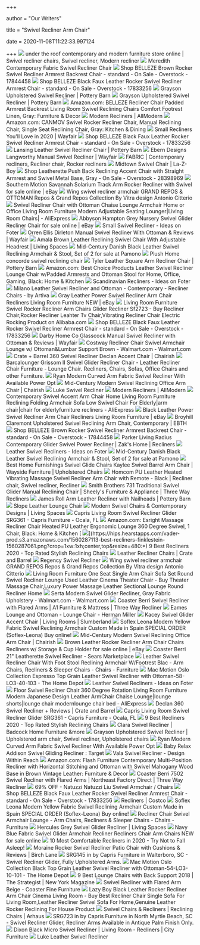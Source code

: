 +++
        
author = "Our Writers"
        
title = "Swivel Recliner Arm Chair"
        
date = 2020-11-08T11:22:33.997124
        
+++
[ ![](https://i.pinimg.com/originals/48/87/53/4887535eec2a8a0bb27a25ae241a906f.jpg)](https://i.pinimg.com/originals/48/87/53/4887535eec2a8a0bb27a25ae241a906f.jpg) under the roof contemporary and modern furniture store online | Swivel  recliner chairs, Swivel recliner, Modern recliner
[ ![](https://cdn.shopify.com/s/files/1/1971/0317/products/meredithreclinerswivelopen_50508_1024x1024.jpg?v=1569842525)](https://cdn.shopify.com/s/files/1/1971/0317/products/meredithreclinerswivelopen_50508_1024x1024.jpg?v=1569842525) Meredith Contemporary Fabric Swivel Recliner Chair
[ ![](https://ak1.ostkcdn.com/images/products/is/images/direct/1ab4b93e90888b3e896f83fd028274f1a3bf7177/BELLEZE-Brown-Rocker-Swivel-Recliner-Armrest-Backrest-Chair.jpg)](https://ak1.ostkcdn.com/images/products/is/images/direct/1ab4b93e90888b3e896f83fd028274f1a3bf7177/BELLEZE-Brown-Rocker-Swivel-Recliner-Armrest-Backrest-Chair.jpg) Shop BELLEZE Brown Rocker Swivel Recliner Armrest Backrest Chair - standard  - On Sale - Overstock - 17844458
[ ![](https://ak1.ostkcdn.com/images/products/is/images/direct/07841baa0b403095bc09c2628b4318856303b450/Belleze-Swivel-Glider-Rocker-Recliner-Chair-Overstuffed-Armrest-and-Backrest-Faux-Leather%2C-Black.jpg?impolicy=medium)](https://ak1.ostkcdn.com/images/products/is/images/direct/07841baa0b403095bc09c2628b4318856303b450/Belleze-Swivel-Glider-Rocker-Recliner-Chair-Overstuffed-Armrest-and-Backrest-Faux-Leather%2C-Black.jpg?impolicy=medium) Shop BELLEZE Black Faux Leather Rocker Swivel Recliner Armrest Chair -  standard - On Sale - Overstock - 17833256
[ ![](https://assets.pbimgs.com/pbimgs/rk/images/dp/wcm/202031/0010/grayson-upholstered-swivel-recliner-c.jpg)](https://assets.pbimgs.com/pbimgs/rk/images/dp/wcm/202031/0010/grayson-upholstered-swivel-recliner-c.jpg) Grayson Upholstered Swivel Recliner | Pottery Barn
[ ![](https://assets.pbimgs.com/pbimgs/rk/images/dp/wcm/202034/0320/grayson-upholstered-swivel-recliner-c.jpg)](https://assets.pbimgs.com/pbimgs/rk/images/dp/wcm/202034/0320/grayson-upholstered-swivel-recliner-c.jpg) Grayson Upholstered Swivel Recliner | Pottery Barn
[ ![](https://images-na.ssl-images-amazon.com/images/I/61C0NCT2l0L._AC_SY355_.jpg)](https://images-na.ssl-images-amazon.com/images/I/61C0NCT2l0L._AC_SY355_.jpg) Amazon.com: BELLEZE Recliner Chair Padded Armrest Backrest Living Room Swivel  Reclining Chairs Comfort Footrest Linen, Gray: Furniture & Decor
[ ![](https://secure.img1-fg.wfcdn.com/im/84436334/resize-h600-w600%5Ecompr-r85/4257/42571288/Recliners.jpg)](https://secure.img1-fg.wfcdn.com/im/84436334/resize-h600-w600%5Ecompr-r85/4257/42571288/Recliners.jpg) Modern Recliners | AllModern
[ ![](https://images-na.ssl-images-amazon.com/images/I/817f7wX4bOL._AC_SL1500_.jpg)](https://images-na.ssl-images-amazon.com/images/I/817f7wX4bOL._AC_SL1500_.jpg) Amazon.com: CANMOV Swivel Rocker Recliner Chair, Manual Reclining Chair,  Single Seat Reclining Chair, Gray: Kitchen & Dining
[ ![](https://secure.img1-fg.wfcdn.com/im/86515427/resize-h600-w600%5Ecompr-r85/9988/99883708/Recliners.jpg)](https://secure.img1-fg.wfcdn.com/im/86515427/resize-h600-w600%5Ecompr-r85/9988/99883708/Recliners.jpg) Small Recliners You'll Love in 2020 | Wayfair
[ ![](https://ak1.ostkcdn.com/images/products/is/images/direct/599584b156a84c2a65f860c231a60769a41d812f/Belleze-Swivel-Glider-Rocker-Recliner-Chair-Overstuffed-Armrest-and-Backrest-Faux-Leather%2C-Black.jpg)](https://ak1.ostkcdn.com/images/products/is/images/direct/599584b156a84c2a65f860c231a60769a41d812f/Belleze-Swivel-Glider-Rocker-Recliner-Chair-Overstuffed-Armrest-and-Backrest-Faux-Leather%2C-Black.jpg) Shop BELLEZE Black Faux Leather Rocker Swivel Recliner Armrest Chair -  standard - On Sale - Overstock - 17833256
[ ![](https://assets.pbimgs.com/pbimgs/rk/images/dp/wcm/202034/0757/lansing-tufted-leather-swivel-recliner-with-nailheads-c.jpg)](https://assets.pbimgs.com/pbimgs/rk/images/dp/wcm/202034/0757/lansing-tufted-leather-swivel-recliner-with-nailheads-c.jpg) Lansing Leather Swivel Recliner Chair | Pottery Barn
[ ![](https://secure.img1-fg.wfcdn.com/im/02913245/compr-r85/9591/95910032/langworthy-manual-swivel-recliner.jpg)](https://secure.img1-fg.wfcdn.com/im/02913245/compr-r85/9591/95910032/langworthy-manual-swivel-recliner.jpg) Ebern Designs Langworthy Manual Swivel Recliner | Wayfair
[ ![](https://i.pinimg.com/originals/11/90/fe/1190fe8cd3e9d87a272ec1bd97c61ed7.jpg)](https://i.pinimg.com/originals/11/90/fe/1190fe8cd3e9d87a272ec1bd97c61ed7.jpg) FABRIC | Contemporary recliners, Recliner chair, Rocker recliners
[ ![](http://content.la-z-boy.com/Images/product/category/chairs/large/021_479_md_2_v2.jpg)](http://content.la-z-boy.com/Images/product/category/chairs/large/021_479_md_2_v2.jpg) Midtown Swivel Chair | La-Z-Boy
[ ![](https://ak1.ostkcdn.com/images/products/28398969/Leatherette-Push-Back-Reclining-Accent-Chair-with-Straight-Armrest-and-Swivel-Metal-Base-Gray-2c62fdbc-40bb-4538-8a9d-bc0dfafc5c9d_600.jpg?impolicy=medium)](https://ak1.ostkcdn.com/images/products/28398969/Leatherette-Push-Back-Reclining-Accent-Chair-with-Straight-Armrest-and-Swivel-Metal-Base-Gray-2c62fdbc-40bb-4538-8a9d-bc0dfafc5c9d_600.jpg?impolicy=medium) Shop Leatherette Push Back Reclining Accent Chair with Straight Armrest and  Swivel Metal Base, Gray - On Sale - Overstock - 28398969
[ ![](https://i.ebayimg.com/images/g/njYAAOSwM2dd13Ei/s-l1600.jpg)](https://i.ebayimg.com/images/g/njYAAOSwM2dd13Ei/s-l1600.jpg) Southern Motion Savannah Solarium Track Arm Rocker Recliner with Swivel for  sale online | eBay
[ ![](https://img.edilportale.com/product-thumbs/b_grand-repos-vitra-277161-relf9207063.png)](https://img.edilportale.com/product-thumbs/b_grand-repos-vitra-277161-relf9207063.png) Wing swivel recliner armchair GRAND REPOS & OTTOMAN Repos & Grand Repos  Collection By Vitra design Antonio Citterio
[ ![](https://ae01.alicdn.com/kf/Hbb12679fd49b45a587f53f1e725235a90/Swivel-Recliner-Chair-with-Ottoman-Chaise-Lounge-Armchair-Home-or-Office-Living-Room-Furniture-Modern-Adjustable.jpg)](https://ae01.alicdn.com/kf/Hbb12679fd49b45a587f53f1e725235a90/Swivel-Recliner-Chair-with-Ottoman-Chaise-Lounge-Armchair-Home-or-Office-Living-Room-Furniture-Modern-Adjustable.jpg) Swivel Recliner Chair with Ottoman Chaise Lounge Armchair Home or Office  Living Room Furniture Modern Adjustable Seating Lounger|Living Room Chairs|  - AliExpress
[ ![](https://i.ebayimg.com/images/g/sxsAAOSwzL9d7cI5/s-l1600.jpg)](https://i.ebayimg.com/images/g/sxsAAOSwzL9d7cI5/s-l1600.jpg) Abbyson Hampton Grey Nursery Swivel Glider Recliner Chair for sale online |  eBay
[ ![](https://foter.com/photos/260/small-swivel-recliner.jpg?s=ts3)](https://foter.com/photos/260/small-swivel-recliner.jpg?s=ts3) Small Swivel Recliner - Ideas on Foter
[ ![](https://secure.img1-fg.wfcdn.com/im/11839927/compr-r85/2743/27434087/dirleton-manual-swivel-recliner-with-ottoman.jpg)](https://secure.img1-fg.wfcdn.com/im/11839927/compr-r85/2743/27434087/dirleton-manual-swivel-recliner-with-ottoman.jpg) Orren Ellis Dirleton Manual Swivel Recliner With Ottoman & Reviews | Wayfair
[ ![](https://www.livingspaces.com/globalassets/productassets/200000-299999/240000-249999/246000-246999/246900-246999/246953/246953_brown_leather_accent_chair_recline_05.jpg?w=415&h=280&mode=pad)](https://www.livingspaces.com/globalassets/productassets/200000-299999/240000-249999/246000-246999/246900-246999/246953/246953_brown_leather_accent_chair_recline_05.jpg?w=415&h=280&mode=pad) Amala Brown Leather Reclining Swivel Chair With Adjustable Headrest |  Living Spaces
[ ![](https://cdn20.pamono.com/p/g/7/0/708709_2j1bfqkrrh/mid-century-danish-black-leather-swivel-reclining-armchair-stool-set-of-2-1.jpg)](https://cdn20.pamono.com/p/g/7/0/708709_2j1bfqkrrh/mid-century-danish-black-leather-swivel-reclining-armchair-stool-set-of-2-1.jpg) Mid-Century Danish Black Leather Swivel Reclining Armchair & Stool, Set of  2 for sale at Pamono
[ ![](https://plushhome.com/wp-content/uploads/2012/11/5-Plush-Home-by-Nina-Petronzio.jpg)](https://plushhome.com/wp-content/uploads/2012/11/5-Plush-Home-by-Nina-Petronzio.jpg) Plush Home concorde swivel reclining chair
[ ![](https://assets.pbimgs.com/pbimgs/ab/images/dp/wcm/202034/0486/tyler-leather-square-arm-recliner-c.jpg)](https://assets.pbimgs.com/pbimgs/ab/images/dp/wcm/202034/0486/tyler-leather-square-arm-recliner-c.jpg) Tyler Leather Square Arm Recliner Chair | Pottery Barn
[ ![](https://images-na.ssl-images-amazon.com/images/I/61wf1WV1PSL._AC_SX522_.jpg)](https://images-na.ssl-images-amazon.com/images/I/61wf1WV1PSL._AC_SX522_.jpg) Amazon.com: Best Choice Products Leather Swivel Recliner Lounge Chair  w/Padded Armrests and Ottoman Stool for Home, Office, Gaming, Black: Home &  Kitchen
[ ![](https://foter.com/photos/399/genuine-leather-manual-swivel-recliner-with-embedded-ottoman.jpg?s=ts3)](https://foter.com/photos/399/genuine-leather-manual-swivel-recliner-with-embedded-ottoman.jpg?s=ts3) Scandinavian Recliners - Ideas on Foter
[ ![](https://st.hzcdn.com/simgs/1731e059082cbd29_4-2100/home-design.jpg)](https://st.hzcdn.com/simgs/1731e059082cbd29_4-2100/home-design.jpg) Milano Leather Swivel Recliner and Ottoman - Contemporary - Recliner Chairs  - by Artiva
[ ![](https://i.ebayimg.com/images/g/E9gAAOSweblfCKWR/s-l400.jpg)](https://i.ebayimg.com/images/g/E9gAAOSweblfCKWR/s-l400.jpg) Gray Leather Power Swivel Recliner Arm Chair Recliners Living Room  Furniture NEW | eBay
[ ![](https://sc02.alicdn.com/kf/HTB1JfSZHFXXXXXkXFXXq6xXFXXX6.jpg)](https://sc02.alicdn.com/kf/HTB1JfSZHFXXXXXkXFXXq6xXFXXX6.jpg) Living Room Furniture Swivel Rocker Recliner Arm Chairs Glider Recliner  Sf2723 - Buy Recliner Chair,Rocker Recliner Leahter Tv Chair,Vibrating Recliner  Chair Electric Rocking Product on Alibaba.com
[ ![](https://ak1.ostkcdn.com/images/products/is/images/direct/7615e69bc86866661a4a3224ec5e30a6a9eec6f5/BELLEZE-Black-Faux-Leather-Rocker-Swivel-Recliner-Armrest-Chair.jpg?impolicy=medium)](https://ak1.ostkcdn.com/images/products/is/images/direct/7615e69bc86866661a4a3224ec5e30a6a9eec6f5/BELLEZE-Black-Faux-Leather-Rocker-Swivel-Recliner-Armrest-Chair.jpg?impolicy=medium) Shop BELLEZE Black Faux Leather Rocker Swivel Recliner Armrest Chair -  standard - On Sale - Overstock - 17833256
[ ![](https://secure.img1-fg.wfcdn.com/im/79503374/compr-r85/2866/28664024/glasscock-manual-swivel-recliner-with-ottoman.jpg)](https://secure.img1-fg.wfcdn.com/im/79503374/compr-r85/2866/28664024/glasscock-manual-swivel-recliner-with-ottoman.jpg) Darby Home Co Glasscock Manual Swivel Recliner with Ottoman & Reviews |  Wayfair
[ ![](https://i5.walmartimages.com/asr/c0bcedac-1445-44da-abd6-a9e0f77314d4.7a42efd4cc355eae0d1cc43692dfe1c6.jpeg)](https://i5.walmartimages.com/asr/c0bcedac-1445-44da-abd6-a9e0f77314d4.7a42efd4cc355eae0d1cc43692dfe1c6.jpeg) Costway Recliner Chair Swivel Armchair Lounge w/ Ottoman&Lumbar Support  Brown - Walmart.com - Walmart.com
[ ![](https://chairish-prod.freetls.fastly.net/image/product/master/fad2de94-734d-468c-9dfe-8cd6ba286b96/crate-barrel-360-swivel-recliner-declan-accent-chair-6669)](https://chairish-prod.freetls.fastly.net/image/product/master/fad2de94-734d-468c-9dfe-8cd6ba286b96/crate-barrel-360-swivel-recliner-declan-accent-chair-6669) Crate + Barrel 360 Swivel Recliner Declan Accent Chair | Chairish
[ ![](https://vitalitywebb.com/backstore/Barcalounger/Images/Barcalounger-Grissom-II-Recliner-Information.jpg)](https://vitalitywebb.com/backstore/Barcalounger/Images/Barcalounger-Grissom-II-Recliner-Information.jpg) Barcalounger Grissom II Swivel Glider Recliner Chair - Leather Recliner  Chair Furniture - Lounge Chair. Recliners, Chairs, Sofas, Office Chairs and  other Furniture.
[ ![](https://cdn.shopify.com/s/files/1/1971/0317/products/ryanreclinerswivel_73308_1024x1024.jpg?v=1569842528)](https://cdn.shopify.com/s/files/1/1971/0317/products/ryanreclinerswivel_73308_1024x1024.jpg?v=1569842528) Ryan Modern Curved Arm Fabric Swivel Recliner With Available Power Opt
[ ![](https://chairish-prod.freetls.fastly.net/image/product/master/35e7a6b0-0b93-47e9-acde-6951f1ec2704/mid-century-modern-swivel-reclining-office-arm-chair-2661)](https://chairish-prod.freetls.fastly.net/image/product/master/35e7a6b0-0b93-47e9-acde-6951f1ec2704/mid-century-modern-swivel-reclining-office-arm-chair-2661) Mid-Century Modern Swivel Reclining Office Arm Chair | Chairish
[ ![](https://media.restorationhardware.com/is/image/rhis/prod14920059_E410809456_TQ_XBC_ReBG?$np-fullwidth-xs$)](https://media.restorationhardware.com/is/image/rhis/prod14920059_E410809456_TQ_XBC_ReBG?$np-fullwidth-xs$) Luke Swivel Recliner
[ ![](https://secure.img1-fg.wfcdn.com/im/57578545/resize-h310-w310%5Ecompr-r85/1080/108055791/pecoraro-faux-leather-manual-recliner.jpg)](https://secure.img1-fg.wfcdn.com/im/57578545/resize-h310-w310%5Ecompr-r85/1080/108055791/pecoraro-faux-leather-manual-recliner.jpg) Modern Recliners | AllModern
[ ![](https://ae01.alicdn.com/kf/HTB1KiC3aYsrBKNjSZFpq6AXhFXaB/Contemporary-Swivel-Accent-Arm-Chair-Home-Living-Room-Furniture-Reclining-Folding-Armchair-Sofa-Low-Swivel-Chair.jpg_q50.jpg)](https://ae01.alicdn.com/kf/HTB1KiC3aYsrBKNjSZFpq6AXhFXaB/Contemporary-Swivel-Accent-Arm-Chair-Home-Living-Room-Furniture-Reclining-Folding-Armchair-Sofa-Low-Swivel-Chair.jpg_q50.jpg) Contemporary Swivel Accent Arm Chair Home Living Room Furniture Reclining  Folding Armchair Sofa Low Swivel Chair For Elderly|arm chair|chair for  elderlyfurniture recliners - AliExpress
[ ![](https://i.ebayimg.com/images/g/2PoAAOSwsUZfCKMV/s-l400.jpg)](https://i.ebayimg.com/images/g/2PoAAOSwsUZfCKMV/s-l400.jpg) Black Leather Power Swivel Recliner Arm Chair Recliners Living Room  Furniture | eBay
[ ![](https://ebth-com-production.imgix.net/2020/10/08/12/43/10/49418ce7-d573-41a8-b46a-46c23dbb60ae/file?ixlib=rb-3.1.0&w=880&h=880&fit=crop&crop=&auto=format)](https://ebth-com-production.imgix.net/2020/10/08/12/43/10/49418ce7-d573-41a8-b46a-46c23dbb60ae/file?ixlib=rb-3.1.0&w=880&h=880&fit=crop&crop=&auto=format) Broyhill Claremont Upholstered Swivel Reclining Arm Chair, Contemporary |  EBTH
[ ![](https://ak1.ostkcdn.com/images/products/is/images/direct/17df095b3250f11f4677ae61db516211def4f5ca/BELLEZE-Brown-Rocker-Swivel-Recliner-Armrest-Backrest-Chair.jpg?impolicy=medium)](https://ak1.ostkcdn.com/images/products/is/images/direct/17df095b3250f11f4677ae61db516211def4f5ca/BELLEZE-Brown-Rocker-Swivel-Recliner-Armrest-Backrest-Chair.jpg?impolicy=medium) Shop BELLEZE Brown Rocker Swivel Recliner Armrest Backrest Chair - standard  - On Sale - Overstock - 17844458
[ ![](https://imageresizer.furnituredealer.net/img/remote/images.furnituredealer.net/img/products%2Fparker_living%2Fcolor%2Fradius_mrad-812gsp-min-b5.jpg?width=878&height=600&scale=both&trim.threshold=80)](https://imageresizer.furnituredealer.net/img/remote/images.furnituredealer.net/img/products%2Fparker_living%2Fcolor%2Fradius_mrad-812gsp-min-b5.jpg?width=878&height=600&scale=both&trim.threshold=80) Parker Living Radius Contemporary Glider Swivel Power Recliner | Zak's Home  | Recliners
[ ![](https://foter.com/photos/335/home-furniture-franca-leather-swivel-recliner-hudsons-bay.jpg?s=pi)](https://foter.com/photos/335/home-furniture-franca-leather-swivel-recliner-hudsons-bay.jpg?s=pi) Leather Swivel Recliners - Ideas on Foter
[ ![](https://cdn20.pamono.com/p/g/7/0/708709_am8ij7d9gu/mid-century-danish-black-leather-swivel-reclining-armchair-stool-set-of-2-3.jpg)](https://cdn20.pamono.com/p/g/7/0/708709_am8ij7d9gu/mid-century-danish-black-leather-swivel-reclining-armchair-stool-set-of-2-3.jpg) Mid-Century Danish Black Leather Swivel Reclining Armchair & Stool, Set of  2 for sale at Pamono
[ ![](https://imageresizer.furnituredealer.net/img/remote/images.furnituredealer.net/img/products%2Fbest_home_furnishings%2Fcolor%2Fchairs%20-%20swivel%20glide_2887-b.jpg?width=1024&height=768&scale=both&trim.threshold=50&trim.percentpadding=10)](https://imageresizer.furnituredealer.net/img/remote/images.furnituredealer.net/img/products%2Fbest_home_furnishings%2Fcolor%2Fchairs%20-%20swivel%20glide_2887-b.jpg?width=1024&height=768&scale=both&trim.threshold=50&trim.percentpadding=10) Best Home Furnishings Swivel Glide Chairs Kaylee Swivel Barrel Arm Chair |  Wayside Furniture | Upholstered Chairs
[ ![](https://i.pinimg.com/originals/1f/02/dc/1f02dc244b2444d8709b90945177c203.jpg)](https://i.pinimg.com/originals/1f/02/dc/1f02dc244b2444d8709b90945177c203.jpg) Homcom PU Leather Heated Vibrating Massage Swivel Recliner Arm Chair with  Remote - Black | Recliner chair, Swivel recliner, Recliner
[ ![](https://imageresizer.furnituredealer.net/img/remote/images.furnituredealer.net/img/products%2Fsmith_brothers%2Fcolor%2F731_731l-59-b1.jpg?width=1024&height=768&scale=both&trim.threshold=50&trim.percentpadding=10)](https://imageresizer.furnituredealer.net/img/remote/images.furnituredealer.net/img/products%2Fsmith_brothers%2Fcolor%2F731_731l-59-b1.jpg?width=1024&height=768&scale=both&trim.threshold=50&trim.percentpadding=10) Smith Brothers 731 Traditional Swivel Glider Manual Reclining Chair |  Sheely's Furniture & Appliance | Three Way Recliners
[ ![](https://assets.pbimgs.com/pbimgs/ab/images/dp/wcm/202034/0536/james-roll-arm-leather-recliner-with-nailheads-c.jpg)](https://assets.pbimgs.com/pbimgs/ab/images/dp/wcm/202034/0536/james-roll-arm-leather-recliner-with-nailheads-c.jpg) James Roll Arm Leather Recliner with Nailheads | Pottery Barn
[ ![](https://assets.weimgs.com/weimgs/rk/images/wcm/products/202023/0036/slope-leather-lounge-chair-o.jpg)](https://assets.weimgs.com/weimgs/rk/images/wcm/products/202023/0036/slope-leather-lounge-chair-o.jpg) Slope Leather Lounge Chair
[ ![](https://www.livingspaces.com/globalassets/productassets/200000-299999/240000-249999/247000-247999/247200-247299/247283/247283_grey_fabric_swivel_signature_01.jpg?w=446&h=296&mode=pad)](https://www.livingspaces.com/globalassets/productassets/200000-299999/240000-249999/247000-247999/247200-247299/247283/247283_grey_fabric_swivel_signature_01.jpg?w=446&h=296&mode=pad) Modern Swivel Chairs & Contemporary Designs | Living Spaces
[ ![](https://images2.imgix.net/p4dbimg/1727/images/srg361-front-solitudemist.jpg?fit=fill&trim=color&trimcolor=FFFFFF&trimtol=5&bg=FFFFFF&w=768&h=576&fm=pjpg&auto=format)](https://images2.imgix.net/p4dbimg/1727/images/srg361-front-solitudemist.jpg?fit=fill&trim=color&trimcolor=FFFFFF&trimtol=5&bg=FFFFFF&w=768&h=576&fm=pjpg&auto=format) Capris Living Room Swivel Recliner Glider SRG361 - Capris Furniture -  Ocala, FL
[ ![](https://images-na.ssl-images-amazon.com/images/I/61L71xGQ0SL._AC_SL1200_.jpg)](https://images-na.ssl-images-amazon.com/images/I/61L71xGQ0SL._AC_SL1200_.jpg) Amazon.com: Esright Massage Recliner Chair Heated PU Leather Ergonomic  Lounge 360 Degree Swivel, 1 Chair, Black: Home & Kitchen
[ ![](https://hips.hearstapps.com/vader-prod.s3.amazonaws.com/1560287113-best-recliners-finklestein-1560287061.png?crop=1xw:1xh;center,top&resize=480:*)](https://hips.hearstapps.com/vader-prod.s3.amazonaws.com/1560287113-best-recliners-finklestein-1560287061.png?crop=1xw:1xh;center,top&resize=480:*) 9 Best Recliners 2020 - Top Rated Stylish Reclining Chairs
[ ![](https://images.crateandbarrel.com/is/image/Crate/DeclanLthrSwvlRclnrLvstSltSSS20_1x1/$web_plp_card_mobile_hires$/200526120545/declan-leather-360-swivel-recliner.jpg)](https://images.crateandbarrel.com/is/image/Crate/DeclanLthrSwvlRclnrLvstSltSSS20_1x1/$web_plp_card_mobile_hires$/200526120545/declan-leather-360-swivel-recliner.jpg) Leather Recliner Chairs | Crate and Barrel
[ ![](https://www.bostoninteriors.com/media/catalog/product/cache/5523e2c69b77e3ca13ae8f936a6eddbc/1/8/1820162-base-image.jpg)](https://www.bostoninteriors.com/media/catalog/product/cache/5523e2c69b77e3ca13ae8f936a6eddbc/1/8/1820162-base-image.jpg) Regency Swivel Recliner
[ ![](https://img.edilportale.com/product-thumbs/b_grand-repos-vitra-25798-rel9b8dc331.jpg)](https://img.edilportale.com/product-thumbs/b_grand-repos-vitra-25798-rel9b8dc331.jpg) Wing swivel recliner armchair GRAND REPOS Repos & Grand Repos Collection By  Vitra design Antonio Citterio
[ ![](https://sc01.alicdn.com/kf/H11b2ed0cbc514ac7b4c849c9f81e91440/236792757/H11b2ed0cbc514ac7b4c849c9f81e91440.jpg)](https://sc01.alicdn.com/kf/H11b2ed0cbc514ac7b4c849c9f81e91440/236792757/H11b2ed0cbc514ac7b4c849c9f81e91440.jpg) Living Room Furniture One Seat Single Arm Chair Sofa Set Round Swivel  Recliner Lounge Used Leather Cinema Theater Chair - Buy Theater Massage  Chair,Luxury Power Massage Leather Sectional Lounge Round Recliner Home
[ ![](https://i5.walmartimages.com/asr/21970536-9d11-4e47-b7a8-6bb792285691_1.59d84ece3dafa40a306a5ff49e6efce7.jpeg)](https://i5.walmartimages.com/asr/21970536-9d11-4e47-b7a8-6bb792285691_1.59d84ece3dafa40a306a5ff49e6efce7.jpeg) Serta Modern Swivel Glider Recliner, Gray Fabric Upholstery - Walmart.com -  Walmart.com
[ ![](https://imageresizer.furnituredealer.net/img/remote/images.furnituredealer.net/img/products%2Fcoaster%2Fcolor%2Fberri_7501-b.jpg?width=878&height=600&scale=both&trim.threshold=80)](https://imageresizer.furnituredealer.net/img/remote/images.furnituredealer.net/img/products%2Fcoaster%2Fcolor%2Fberri_7501-b.jpg?width=878&height=600&scale=both&trim.threshold=80) Coaster Berri Swivel Recliner with Flared Arms | A1 Furniture & Mattress |  Three Way Recliner
[ ![](https://www.hermanmiller.com/content/dam/hmicom/page_assets/products/eames_lounge_chair_and_ottoman/mh_prd_ovw_eames_lounge_chair_and_ottoman.jpg.rendition.480.360.jpg)](https://www.hermanmiller.com/content/dam/hmicom/page_assets/products/eames_lounge_chair_and_ottoman/mh_prd_ovw_eames_lounge_chair_and_ottoman.jpg.rendition.480.360.jpg) Eames Lounge and Ottoman - Lounge Chair - Herman Miller
[ ![](https://www.slumberland.com/dw/image/v2/BBWK_PRD/on/demandware.static/-/Sites-master-catalog-slumberland/default/dw0766e19d/BlueSoHo/QK1013805_BEST_PRI_OL.jpg?sw=742&sh=742&sm=fit)](https://www.slumberland.com/dw/image/v2/BBWK_PRD/on/demandware.static/-/Sites-master-catalog-slumberland/default/dw0766e19d/BlueSoHo/QK1013805_BEST_PRI_OL.jpg?sw=742&sh=742&sm=fit) Kacey Swivel Glider Accent Chair | Living Rooms | Slumberland
[ ![](https://nyfurnitureoutlets.com/media/cache/sylius_shop_product_original/b9/74/a3c0cb13f517e25ab2b42d6abbc7.jpeg)](https://nyfurnitureoutlets.com/media/cache/sylius_shop_product_original/b9/74/a3c0cb13f517e25ab2b42d6abbc7.jpeg) Soflex Leona Modern Yellow Fabric Swivel Reclining Armchair Custom Made in  Spain SPECIAL ORDER (Soflex-Leona) Buy online!
[ ![](https://chairish-prod.freetls.fastly.net/image/product/sized/2ae5f782-4b48-4e08-8f84-e1c7b6ba0545/mid-century-modern-swivel-reclining-office-arm-chair-9606?aspect=fit&width=640&height=640)](https://chairish-prod.freetls.fastly.net/image/product/sized/2ae5f782-4b48-4e08-8f84-e1c7b6ba0545/mid-century-modern-swivel-reclining-office-arm-chair-9606?aspect=fit&width=640&height=640) Mid-Century Modern Swivel Reclining Office Arm Chair | Chairish
[ ![](https://i.ebayimg.com/images/g/T8gAAOSwbsBXkmum/s-l640.jpg)](https://i.ebayimg.com/images/g/T8gAAOSwbsBXkmum/s-l640.jpg) Brown Leather Rocker Recliner Arm Chair Chairs Recliners w/ Storage & Cup  Holder for sale online | eBay
[ ![](https://c.shld.net/rpx/i/s/i/spin/10164060/prod_20063246812??hei=64&wid=64&qlt=50)](https://c.shld.net/rpx/i/s/i/spin/10164060/prod_20063246812??hei=64&wid=64&qlt=50) Coaster Berri 21" Leatherette Swivel Recliner - Sears Marketplace
[ ![](https://www.costzu.com/media/catalog/product/cache/1/image/9df78eab33525d08d6e5fb8d27136e95/2/2/221.jpg)](https://www.costzu.com/media/catalog/product/cache/1/image/9df78eab33525d08d6e5fb8d27136e95/2/2/221.jpg) Leather Swivel Recliner Chair With Foot Stool Reclining Armchair W/Footrest  Blac - Arm Chairs, Recliners & Sleeper Chairs - Chairs - Furniture
[ ![](https://images.homedepot-static.com/productImages/ac374cd0-77a9-43e5-9662-0678e3ac695b/svn/espresso-mac-motion-accent-chairs-58-lo3-40-103-40_600.jpg)](https://images.homedepot-static.com/productImages/ac374cd0-77a9-43e5-9662-0678e3ac695b/svn/espresso-mac-motion-accent-chairs-58-lo3-40-103-40_600.jpg) Mac Motion Oslo Collection Espresso Top Grain Leather Swivel Recliner with  Ottoman-58-LO3-40-103 - The Home Depot
[ ![](https://foter.com/photos/241/leather-swivel-recliner-chair-reclining-black-w-arms-footrest-lounge-oversized.jpg?s=pi)](https://foter.com/photos/241/leather-swivel-recliner-chair-reclining-black-w-arms-footrest-lounge-oversized.jpg?s=pi) Leather Swivel Recliners - Ideas on Foter
[ ![](https://ae01.alicdn.com/kf/HTB1.r0gJFXXXXaEXXXXq6xXFXXX4.jpg_q50.jpg)](https://ae01.alicdn.com/kf/HTB1.r0gJFXXXXaEXXXXq6xXFXXX4.jpg_q50.jpg) Floor Swivel Recliner Chair 360 Degree Rotation Living Room Furniture  Modern Japanese Design Leather ArmChair Chaise Lounge|lounge shorts|lounge  chair modernlounge chair bed - AliExpress
[ ![](https://images.crateandbarrel.com/is/image/Crate/DeclanSwvlRclnrTobiasGravSHS17_1x1/$web_pdp_main_carousel_med$/190411134957/declan-360-swivel-recliner.jpg)](https://images.crateandbarrel.com/is/image/Crate/DeclanSwvlRclnrTobiasGravSHS17_1x1/$web_pdp_main_carousel_med$/190411134957/declan-360-swivel-recliner.jpg) Declan 360 Swivel Recliner + Reviews | Crate and Barrel
[ ![](https://images2.imgix.net/p4dbimg/1727/images/srg361-front-solitudemist.jpg?trim=color&trimcolor=FFFFFF&trimtol=5&w=1024&h=768&fm=pjpg&auto=format)](https://images2.imgix.net/p4dbimg/1727/images/srg361-front-solitudemist.jpg?trim=color&trimcolor=FFFFFF&trimtol=5&w=1024&h=768&fm=pjpg&auto=format) Capris Living Room Swivel Recliner Glider SRG361 - Capris Furniture -  Ocala, FL
[ ![](https://hips.hearstapps.com/hmg-prod.s3.amazonaws.com/images/best-recliners-1560289624.png)](https://hips.hearstapps.com/hmg-prod.s3.amazonaws.com/images/best-recliners-1560289624.png) 9 Best Recliners 2020 - Top Rated Stylish Reclining Chairs
[ ![](https://www.badcock.com/images/thumbs/0009167_100850_260f4_1200.jpeg)](https://www.badcock.com/images/thumbs/0009167_100850_260f4_1200.jpeg) Clara Swivel Recliner | Badcock Home Furniture &more
[ ![](https://i.pinimg.com/564x/66/98/96/6698967f23be174cba6a8dd0aae46d10.jpg)](https://i.pinimg.com/564x/66/98/96/6698967f23be174cba6a8dd0aae46d10.jpg) Grayson Upholstered Swivel Recliner | Upholstered arm chair, Swivel recliner,  Upholstered chairs
[ ![](https://cdn.shopify.com/s/files/1/1971/0317/products/ryanreclinerswivelback_73308_1024x1024.jpg?v=1569842529)](https://cdn.shopify.com/s/files/1/1971/0317/products/ryanreclinerswivelback_73308_1024x1024.jpg?v=1569842529) Ryan Modern Curved Arm Fabric Swivel Recliner With Available Power Opt
[ ![](https://target.scene7.com/is/image/Target/GUEST_888b9bbc-ee7f-43a8-9790-bab6b417470f?wid=488&hei=488&fmt=pjpeg)](https://target.scene7.com/is/image/Target/GUEST_888b9bbc-ee7f-43a8-9790-bab6b417470f?wid=488&hei=488&fmt=pjpeg) Baby Relax Addison Swivel Gliding Recliner : Target
[ ![](https://images.hermanmiller.group/m/fdb9b257adad4ce1/W-DWR_2518283_100177162_graham_black_a.png?blend-mode=darken&blend=f8f8f8&trim-color=ffffff&trim=color&bg=f8f8f8&auto=format&w=2000&h=1000&q=60)](https://images.hermanmiller.group/m/fdb9b257adad4ce1/W-DWR_2518283_100177162_graham_black_a.png?blend-mode=darken&blend=f8f8f8&trim-color=ffffff&trim=color&bg=f8f8f8&auto=format&w=2000&h=1000&q=60) Vala Swivel Recliner - Design Within Reach
[ ![](https://images-na.ssl-images-amazon.com/images/I/61sMjEOQ35L._AC_SY355_.jpg)](https://images-na.ssl-images-amazon.com/images/I/61sMjEOQ35L._AC_SY355_.jpg) Amazon.com: Flash Furniture Contemporary Multi-Position Recliner with  Horizontal Stitching and Ottoman with Swivel Mahogany Wood Base in Brown  Vintage Leather: Furniture & Decor
[ ![](https://imageresizer.furnituredealer.net/img/remote/images.furnituredealer.net/img/products%2Fcoaster%2Fcolor%2Fberri_7502-b0.jpg?width=878&height=600&scale=both&trim.threshold=80)](https://imageresizer.furnituredealer.net/img/remote/images.furnituredealer.net/img/products%2Fcoaster%2Fcolor%2Fberri_7502-b0.jpg?width=878&height=600&scale=both&trim.threshold=80) Coaster Berri 7502 Swivel Recliner with Flared Arms | Northeast Factory  Direct | Three Way Recliner
[ ![](https://images.kaiyo.com/106211/natuzzi/chairs/accent-chairs/natuzzi-swivel-recliner.jpeg)](https://images.kaiyo.com/106211/natuzzi/chairs/accent-chairs/natuzzi-swivel-recliner.jpeg) 69% OFF - Natuzzi Natuzzi Liu Swivel Armchair / Chairs
[ ![](https://ak1.ostkcdn.com/images/products/is/images/direct/7ce73e34e7eea4ad97afad3317bbbbd190fa5024/Belleze-Swivel-Glider-Rocker-Recliner-Chair-Overstuffed-Armrest-and-Backrest-Faux-Leather%2C-Black.jpg?impolicy=medium)](https://ak1.ostkcdn.com/images/products/is/images/direct/7ce73e34e7eea4ad97afad3317bbbbd190fa5024/Belleze-Swivel-Glider-Rocker-Recliner-Chair-Overstuffed-Armrest-and-Backrest-Faux-Leather%2C-Black.jpg?impolicy=medium) Shop BELLEZE Black Faux Leather Rocker Swivel Recliner Armrest Chair -  standard - On Sale - Overstock - 17833256
[ ![](https://images.costco-static.com/ImageDelivery/imageService?profileId=12026540&imageId=100574165-847__1&recipeName=350)](https://images.costco-static.com/ImageDelivery/imageService?profileId=12026540&imageId=100574165-847__1&recipeName=350) Recliners | Costco
[ ![](https://nyfurnitureoutlets.com/media/cache/sylius_shop_product_original/f0/79/d43e2d53d3bf90db87c9085f200e.jpeg)](https://nyfurnitureoutlets.com/media/cache/sylius_shop_product_original/f0/79/d43e2d53d3bf90db87c9085f200e.jpeg) Soflex Leona Modern Yellow Fabric Swivel Reclining Armchair Custom Made in  Spain SPECIAL ORDER (Soflex-Leona) Buy online!
[ ![](https://assets.costway.com/media/catalog/product/cache/1/thumbnail/750x/9df78eab33525d08d6e5fb8d27136e95/3/_/3_316_48.jpg)](https://assets.costway.com/media/catalog/product/cache/1/thumbnail/750x/9df78eab33525d08d6e5fb8d27136e95/3/_/3_316_48.jpg) Recliner Chair Swivel Armchair Lounge - Arm Chairs, Recliners & Sleeper  Chairs - Chairs - Furniture
[ ![](https://www.livingspaces.com/globalassets/productassets/200000-299999/220000-229999/228000-228999/228200-228299/228212/228212_grey_fabric_recliner_1.jpg?w=1911&h=1288&mode=pad)](https://www.livingspaces.com/globalassets/productassets/200000-299999/220000-229999/228000-228999/228200-228299/228212/228212_grey_fabric_recliner_1.jpg?w=1911&h=1288&mode=pad) Hercules Grey Swivel Glider Recliner | Living Spaces
[ ![](https://i.ebayimg.com/00/s/NDc2WDUwMA==/z/vAQAAOSwqHJdijMP/$_57.JPG?set_id=8800005007)](https://i.ebayimg.com/00/s/NDc2WDUwMA==/z/vAQAAOSwqHJdijMP/$_57.JPG?set_id=8800005007) Navy Blue Fabric Swivel Glider Armchair Recliner Recliners Chair Arm Chairs  NEW for sale online
[ ![](https://www.betterhomeguides.com/wp-content/uploads/2019/02/Leather-Fabric-Rocker-and-Swivel-Recline.jpg)](https://www.betterhomeguides.com/wp-content/uploads/2019/02/Leather-Fabric-Rocker-and-Swivel-Recline.jpg) 10 Most Comfortable Recliners in 2020 - Try Not to Fall Asleep!
[ ![](https://secure.img1-fg.wfcdn.com/im/94127828/compr-r85/8989/89892871/moraine-rocker-swivel-recliner-patio-chair-with-cushions.jpg)](https://secure.img1-fg.wfcdn.com/im/94127828/compr-r85/8989/89892871/moraine-rocker-swivel-recliner-patio-chair-with-cushions.jpg) Moraine Rocker Swivel Recliner Patio Chair with Cushions & Reviews | Birch  Lane
[ ![](https://images.webfronts.com/cache/frnixsncgjwc.jpg?imgeng=/w_500/h_500/m_letterbox_ffffff_100)](https://images.webfronts.com/cache/frnixsncgjwc.jpg?imgeng=/w_500/h_500/m_letterbox_ffffff_100) SRG145 in by Capris Furniture in Walterboro, SC - Swivel Recliner Glider,  Fully Upholstered Arms.
[ ![](https://images.homedepot-static.com/productImages/187f4621-341c-4437-baff-e15f9c45a55a/svn/black-mac-motion-accent-chairs-54-lo3-10-101-1f_600.jpg)](https://images.homedepot-static.com/productImages/187f4621-341c-4437-baff-e15f9c45a55a/svn/black-mac-motion-accent-chairs-54-lo3-10-101-1f_600.jpg) Mac Motion Oslo Collection Black Top Grain Leather Swivel Recliner with  Ottoman-54-LO3-10-101 - The Home Depot
[ ![](https://pyxis.nymag.com/v1/imgs/2a5/688/78f314231e78b51dea90b3d3033d5e1f88-anti-gravity-recliner.rhorizontal.w600.jpg)](https://pyxis.nymag.com/v1/imgs/2a5/688/78f314231e78b51dea90b3d3033d5e1f88-anti-gravity-recliner.rhorizontal.w600.jpg) 9 Best Lounge Chairs with Back Support 2018 | The Strategist | New York  Magazine
[ ![](https://www.coasterfurniture.com/wp-content/uploads/products/silo/zoom/7502_1.jpg)](https://www.coasterfurniture.com/wp-content/uploads/products/silo/zoom/7502_1.jpg) Swivel Recliner with Flared Arm Beige - Coaster Fine Furniture
[ ![](https://sc01.alicdn.com/kf/HTB18WjzHXXXXXbVXXXXq6xXFXXXn/200166802/HTB18WjzHXXXXXbVXXXXq6xXFXXXn.jpg_.webp)](https://sc01.alicdn.com/kf/HTB18WjzHXXXXXbVXXXXq6xXFXXXn/200166802/HTB18WjzHXXXXXbVXXXXq6xXFXXXn.jpg_.webp) Lazy Boy Black Leather Rocker Recliner Arm Chair Cinema Living Room - Buy  Best Recliner Chair Single Sofa For Living Room,Leather Recliner Swivel  Sofa For Home,Genuine Leather Rocker Reclining For House Product
[ ![](https://cdn.arhaus.com/product/StandardV2/20FSTZRECA_A200825.jpg?preset=Product368x276)](https://cdn.arhaus.com/product/StandardV2/20FSTZRECA_A200825.jpg?preset=Product368x276) Swivel Chairs & Recliners | Reclining Chairs | Arhaus
[ ![](https://images.webfronts.com/cache/fruaobklpjml.jpg?imgeng=/w_500/h_500/m_letterbox_ffffff_100)](https://images.webfronts.com/cache/fruaobklpjml.jpg?imgeng=/w_500/h_500/m_letterbox_ffffff_100) SRG723 in by Capris Furniture in North Myrtle Beach, SC - Swivel Recliner  Glider, Recliner Arms Available in Antique Palm Finish Only.
[ ![](https://embed.widencdn.net/img/cityfurniture/iivnhs84ac/950x640px/S1802940132R02_BM_DIXON_BLK_MC_SWV_REC.jpeg?keep=c&crop=0&u=m2xgp2)](https://embed.widencdn.net/img/cityfurniture/iivnhs84ac/950x640px/S1802940132R02_BM_DIXON_BLK_MC_SWV_REC.jpeg?keep=c&crop=0&u=m2xgp2) Dixon Black Micro Swivel Recliner | Living Room - Recliners | City Furniture
[ ![](https://media.restorationhardware.com/is/image/rhis/prod14920062_E310968374_TQ_XBC_ReBG?$np-fullwidth-xs$)](https://media.restorationhardware.com/is/image/rhis/prod14920062_E310968374_TQ_XBC_ReBG?$np-fullwidth-xs$) Luke Leather Swivel Recliner
